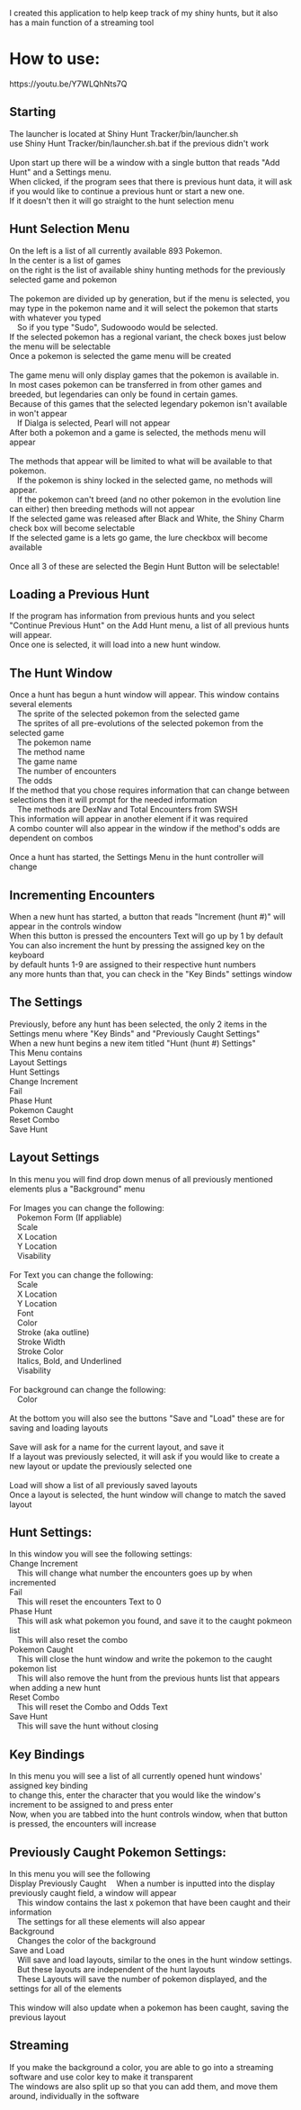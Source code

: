 I created this application to help keep track of my shiny hunts, but it also has a main function of a streaming tool<br/>
<h1>How to use:</h1>
https://youtu.be/Y7WLQhNts7Q
<h2>Starting</h2>
    The launcher is located at Shiny Hunt Tracker/bin/launcher.sh<br/>
    use Shiny Hunt Tracker/bin/launcher.sh.bat if the previous didn't work<br/><br/>
    Upon start up there will be a window with a single button that reads "Add Hunt" and a Settings menu.<br/>
    When clicked, if the program sees that there is previous hunt data, it will ask if you would like to continue a previous hunt or start a new one.<br/>
    If it doesn't then it will go straight to the hunt selection menu<br/>
<h2>Hunt Selection Menu</h2>
    On the left is a list of all currently available 893 Pokemon.<br/>
    In the center is a list of games<br/>
    on the right is the list of available shiny hunting methods for the previously selected game and pokemon<br/><br/>
    The pokemon are divided up by generation, but if the menu is selected, you may type in the pokemon name and it will select the pokemon that starts with whatever you typed<br/>
        &#8195;So if you type "Sudo", Sudowoodo would be selected.<br/>
    If the selected pokemon has a regional variant, the check boxes just below the menu will be selectable<br/>
    Once a pokemon is selected the game menu will be created<br/><br/>
    The game menu will only display games that the pokemon is available in.<br/>
    In most cases pokemon can be transferred in from other games and breeded, but legendaries can only be found in certain games.<br/>
    Because of this games that the selected legendary pokemon isn't available in won't appear<br/>
        &#8195;If Dialga is selected, Pearl will not appear<br/>
    After both a pokemon and a game is selected, the methods menu will appear<br/><br/>
    The methods that appear will be limited to what will be available to that pokemon.<br/>
        &#8195;If the pokemon is shiny locked in the selected game, no methods will appear.<br/>
        &#8195;If the pokemon can't breed (and no other pokemon in the evolution line can either) then breeding methods will not appear<br/>
    If the selected game was released after Black and White, the Shiny Charm check box will become selectable<br/>
    If the selected game is a lets go game, the lure checkbox will become available<br/><br/>
    Once all 3 of these are selected the Begin Hunt Button will be selectable!<br/>
<h2>Loading a Previous Hunt</h2>
    If the program has information from previous hunts and you select "Continue Previous Hunt" on the Add Hunt menu, a list of all previous hunts will appear.<br/>
    Once one is selected, it will load into a new hunt window.<br/>
<h2>The Hunt Window</h2>
    Once a hunt has begun a hunt window will appear. This window contains several elements<br/>
          &#8195;The sprite of the selected pokemon from the selected game<br/>
          &#8195;The sprites of all pre-evolutions of the selected pokemon from the selected game<br/>
          &#8195;The pokemon name<br/>
          &#8195;The method name<br/>
          &#8195;The game name<br/>
          &#8195;The number of encounters<br/>
          &#8195;The odds<br/>
    If the method that you chose requires information that can change between selections then it will prompt for the needed information<br/>
        &#8195;The methods are DexNav and Total Encounters from SWSH<br/>
    This information will appear in another element if it was required<br/>
    A combo counter will also appear in the window if the method's odds are dependent on combos<br/><br/>
    Once a hunt has started, the Settings Menu in the hunt controller will change<br/>
<h2>Incrementing Encounters</h2>
    When a new hunt has started, a button that reads "Increment (hunt #)" will appear in the controls window<br/>
    When this button is pressed the encounters Text will go up by 1 by default<br/>
    You can also increment the hunt by pressing the assigned key on the keyboard<br/>
    by default hunts 1-9 are assigned to their respective hunt numbers<br/>
    any more hunts than that, you can check in the "Key Binds" settings window<br/>
<h2>The Settings</h2>
    Previously, before any hunt has been selected, the only 2 items in the Settings menu where "Key Binds" and "Previously Caught Settings"<br/>
    When a new hunt begins a new item titled "Hunt (hunt #) Settings"<br/>
    This Menu contains<br/>
        Layout Settings<br/>
        Hunt Settings<br/>
            Change Increment<br/>
            Fail<br/>
            Phase Hunt<br/>
            Pokemon Caught<br/>
            Reset Combo<br/>
            Save Hunt<br/>
<h2>Layout Settings</h2>
    In this menu you will find drop down menus of all previously mentioned elements plus a "Background" menu<br/><br/>
    For Images you can change the following:<br/>
        &#8195;Pokemon Form (If appliable)<br/>
        &#8195;Scale<br/>
        &#8195;X Location<br/>
        &#8195;Y Location<br/>
        &#8195;Visability<br/><br/>
    For Text you can change the following:<br/>
        &#8195;Scale<br/>
        &#8195;X Location<br/>
        &#8195;Y Location<br/>
        &#8195;Font<br/>
        &#8195;Color<br/>
        &#8195;Stroke (aka outline)<br/>
        &#8195;Stroke Width<br/>
        &#8195;Stroke Color<br/>
        &#8195;Italics, Bold, and Underlined<br/>
        &#8195;Visability<br/><br/>
    For background can change the following:<br/>
        &#8195;Color<br/><br/>
    At the bottom you will also see the buttons "Save and "Load" these are for saving and loading layouts<br/><br/>
    Save will ask for a name for the current layout, and save it<br/>
    If a layout was previously selected, it will ask if you would like to create a new layout or update the previously selected one<br/><br/>
    Load will show a list of all previously saved layouts<br/>
    Once a layout is selected, the hunt window will change to match the saved layout<br/>
<h2>Hunt Settings:</h2>
    In this window you will see the following settings:<br/>
        Change Increment<br/>
            &#8195;This will change what number the encounters goes up by when incremented<br/>
        Fail<br/>
            &#8195;This will reset the encounters Text to 0<br/>
        Phase Hunt<br/>
            &#8195;This will ask what pokemon you found, and save it to the caught pokmeon list<br/>
            &#8195;This will also reset the combo<br/>
        Pokemon Caught<br/>
            &#8195;This will close the hunt window and write the pokemon to the caught pokemon list<br/>
            &#8195;This will also remove the hunt from the previous hunts list that appears when adding a new hunt<br/>
        Reset Combo<br/>
            &#8195;This will reset the Combo and Odds Text<br/>
        Save Hunt<br/>
            &#8195;This will save the hunt without closing<br/>
<h2>Key Bindings</h2>
    In this menu you will see a list of all currently opened hunt windows' assigned key binding<br/>
    to change this, enter the character that you would like the window's increment to be assigned to and press enter<br/>
    Now, when you are tabbed into the hunt controls window, when that button is pressed, the encounters will increase<br/>
<h2>Previously Caught Pokemon Settings:</h2>
    In this menu you will see the following<br/>
        Display Previously Caught
            &#8195;When a number is inputted into the display previously caught field, a window will appear<br/>
            &#8195;This window contains the last x pokemon that have been caught and their information<br/>
            &#8195;The settings for all these elements will also appear<br/>
        Background<br/>
            &#8195;Changes the color of the background<br/>
        Save and Load<br/>
            &#8195;Will save and load layouts, similar to the ones in the hunt window settings.<br/>
            &#8195;But these layouts are independent of the hunt layouts<br/>
            &#8195;These Layouts will save the number of pokemon displayed, and the settings for all of the elements<br/><br/>
    This window will also update when a pokemon has been caught, saving the previous layout
<h2>Streaming</h2>
    If you make the background a color, you are able to go into a streaming software and use color key to make it transparent</br>
    The windows are also split up so that you can add them, and move them around, individually in the software
    
